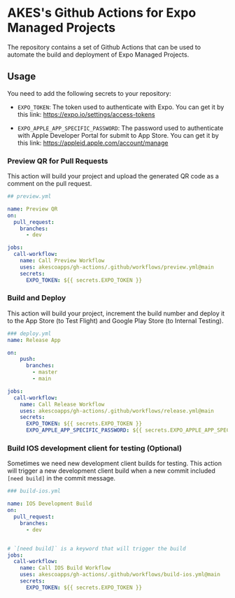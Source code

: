 # AKES's Github Actions for Expo Managed Projects

The repository contains a set of Github Actions that can be used to automate the build and deployment of Expo Managed Projects.

## Usage

You need to add the following secrets to your repository:

- `EXPO_TOKEN`: The token used to authenticate with Expo. You can get it by this link: https://expo.io/settings/access-tokens

- `EXPO_APPLE_APP_SPECIFIC_PASSWORD`: The password used to authenticate with Apple Developer Portal for submit to App Store. You can get it by this link: https://appleid.apple.com/account/manage


### Preview QR for Pull Requests

This action will build your project and upload the generated QR code as a comment on the pull request.

```yaml
## preview.yml

name: Preview QR
on:
  pull_request:
    branches:
      - dev

jobs:
  call-workflow:
    name: Call Preview Workflow
    uses: akescoapps/gh-actions/.github/workflows/preview.yml@main
    secrets:
      EXPO_TOKEN: ${{ secrets.EXPO_TOKEN }}
```


### Build and Deploy



This action will build your project, increment the build number and deploy it to the App Store (to Test Flight) and Google Play Store (to Internal Testing).

```yaml
### deploy.yml
name: Release App

on:
    push:
      branches:
        - master
        - main

jobs:
  call-workflow:
    name: Call Release Workflow
    uses: akescoapps/gh-actions/.github/workflows/release.yml@main
    secrets:
      EXPO_TOKEN: ${{ secrets.EXPO_TOKEN }}
      EXPO_APPLE_APP_SPECIFIC_PASSWORD: ${{ secrets.EXPO_APPLE_APP_SPECIFIC_PASSWORD }}

```

### Build IOS development client for testing (Optional)

Sometimes we need new development client builds for testing. This action will trigger a new development client build when a new commit included `[need build]` in the commit message.

```yaml
### build-ios.yml

name: IOS Development Build
on:
  pull_request:
    branches:
      - dev


# `[need build]` is a keyword that will trigger the build
jobs:
  call-workflow:
    name: Call IOS Build Workflow
    uses: akescoapps/gh-actions/.github/workflows/build-ios.yml@main
    secrets:
      EXPO_TOKEN: ${{ secrets.EXPO_TOKEN }}

```